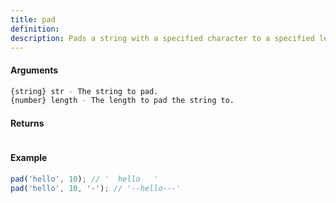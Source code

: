 ```yaml
---
title: pad
definition: 
description: Pads a string with a specified character to a specified length.
---
```



#### Arguments


```bash
{string} str - The string to pad.
{number} length - The length to pad the string to.
```


#### Returns


```bash

```


#### Example


```ts
pad('hello', 10); // '  hello   'pad('hello', 10, '-'); // '--hello---'
```